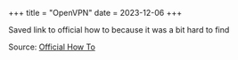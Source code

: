 +++
title = "OpenVPN"
date = 2023-12-06
+++

Saved link to official how to because it was a bit hard to find

Source: [Official How To](https://openvpn.net/community-resources/how-to/)
